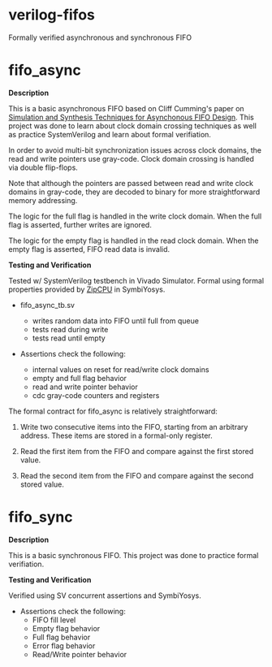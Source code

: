 # verilog-fifos
 Formally verified asynchronous and synchronous FIFO

 # fifo_async

__Description__

This is a basic asynchronous FIFO based on Cliff Cumming's paper on [Simulation and Synthesis Techniques for Asynchonous FIFO Design](http://www.sunburst-design.com/papers/CummingsSNUG2002SJ_FIFO1.pdf). 
This project was done to learn about clock domain crossing techniques as well as practice SystemVerilog and learn about formal verifiation.


In order to avoid multi-bit synchronization issues across clock domains, the read and write pointers use gray-code. Clock domain crossing is handled via double flip-flops.

Note that although the pointers are passed between read and write clock domains in gray-code, they are decoded to binary for more straightforward memory addressing.


The logic for the full flag is handled in the write clock domain. When the full flag is asserted, further writes are ignored.


The logic for the empty flag is handled in the read clock domain. When the empty flag is asserted, FIFO read data is invalid.




__Testing and Verification__

Tested w/ SystemVerilog testbench in Vivado Simulator. Formal using formal properties provided by [ZipCPU](https://zipcpu.com/blog/2018/07/06/afifo.html) in SymbiYosys. 

- fifo_async_tb.sv
    - writes random data into FIFO until full from queue
    - tests read during write
    - tests read until empty

- Assertions check the following:
    - internal values on reset for read/write clock domains
    - empty and full flag behavior
    - read and write pointer behavior 
    - cdc gray-code counters and registers

The formal contract for fifo_async is relatively straightforward: 

1) Write two consecutive items into the FIFO, starting from
   an arbitrary address.
   These items are stored in a formal-only register.


2) Read the first item from the FIFO and compare against
   the first stored value.


3) Read the second item from the FIFO and compare against
   the second stored value.


# fifo_sync


__Description__

This is a basic synchronous FIFO. 
This project was done to practice formal verifiation.


__Testing and Verification__

Verified using SV concurrent assertions and SymbiYosys. 

- Assertions check the following:
    - FIFO fill level 
    - Empty flag behavior
    - Full flag behavior
    - Error flag behavior
    - Read/Write pointer behavior 

